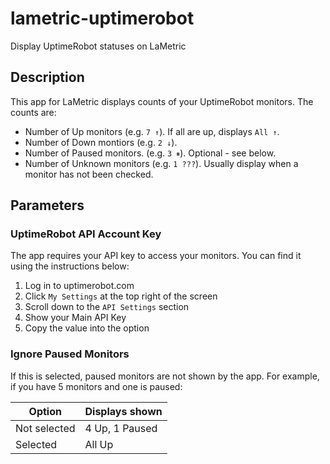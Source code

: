 # lametric-uptimerobot
Display UptimeRobot statuses on LaMetric

## Description
This app for LaMetric displays counts of your UptimeRobot monitors. The counts are:
* Number of Up monitors (e.g. `7 ↑`). If all are up, displays `All ↑`.
* Number of Down montiors (e.g. `2 ↓`).
* Number of Paused monitors. (e.g. `3 ⏸`). Optional - see below.
* Number of Unknown monitors (e.g. `1 ???`). Usually display when a monitor has not been checked.

## Parameters
### UptimeRobot API Account Key
The app requires your API key to access your monitors. You can find it using the instructions below:
1. Log in to uptimerobot.com
1. Click `My Settings` at the top right of the screen
1. Scroll down to the `API Settings` section
1. Show your Main API Key
1. Copy the value into the option

### Ignore Paused Monitors
If this is selected, paused monitors are not shown by the app. For example, if you have 5 monitors and one is paused:

| Option       | Displays shown |
| ------------ | -------------- |
| Not selected | 4 Up, 1 Paused |
| Selected     | All Up         |
